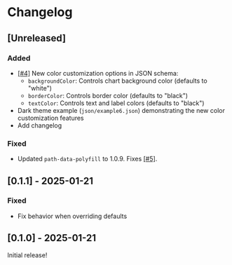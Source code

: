 # Changelog

## [Unreleased]

### Added

- [[#4]][issue-4] New color customization options in JSON schema:
  - `backgroundColor`: Controls chart background color (defaults to "white")
  - `borderColor`: Controls border color (defaults to "black")
  - `textColor`: Controls text and label colors (defaults to "black")
- Dark theme example (`json/example6.json`) demonstrating the new color customization features
- Add changelog

### Fixed

- Updated `path-data-polyfill` to 1.0.9. Fixes [[#5]][issue-5].

[issue-4]: <https://github.com/JoeyBF/SeqSee/issues/4>
[issue-5]: <https://github.com/JoeyBF/SeqSee/issues/5>

## [0.1.1] - 2025-01-21

### Fixed

- Fix behavior when overriding defaults

## [0.1.0] - 2025-01-21

Initial release!
